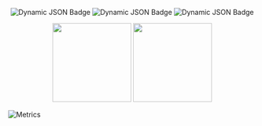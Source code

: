 <p align="center">
<img alt="Dynamic JSON Badge" src="https://img.shields.io/badge/dynamic/json?url=https%3A%2F%2Fapi.spencerwoo.com%2Fsubstats%2F%3Fsource%3Dgithub%26queryKey%3DKibidango086&query=%24.data.totalSubs&label=Github&link=https%3A%2F%2Fgithub.com%2FKibidango086">
<img alt="Dynamic JSON Badge" src="https://img.shields.io/badge/Website-rgb(152,110,59)?link=https%3A%2F%2Fkibidango.top">
<img alt="Dynamic JSON Badge" src="https://img.shields.io/badge/dynamic/json?url=https%3A%2F%2Fapi.spencerwoo.com%2Fsubstats%2F%3Fsource%3Dbilibili%26queryKey%3D513874563&query=%24.data.totalSubs&label=Bilibili&color=rgb(249%2C107%2C153)&link=https%3A%2F%2Fspace.bilibili.com%2F513874563">
</p>
<div align="center">
<span>  </span>
<img height="160px" src="https://github-readme-stats.vercel.app/api?username=Kibidango086" /><span>
</span><img height="160px" src="https://github-readme-stats.vercel.app/api/top-langs/?username=Kibidango086&layout=compact&langs_count=8" />
<span>  </span>
</div>

![Metrics](https://metrics.lecoq.io/my-github-user)
